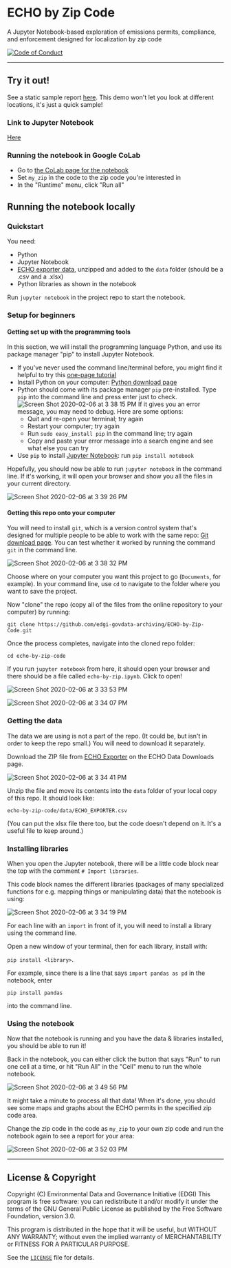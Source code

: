 # ECHO by Zip Code
A Jupyter Notebook-based exploration of emissions permits, compliance, and enforcement designed for localization by zip code

[![Code of Conduct](https://img.shields.io/badge/%E2%9D%A4-code%20of%20conduct-blue.svg?style=flat)](https://github.com/edgi-govdata-archiving/overview/blob/master/CONDUCT.md)

---
## Try it out!

See a static sample report [here](https://htmlpreview.github.io/?https://github.com/edgi-govdata-archiving/ECHO-by-Zip-Code/blob/master/echo-by-zip-demo.html). This demo won't let you look at different locations, it's just a quick sample!

### Link to Jupyter Notebook
[Here](https://colab.research.google.com/github/edgi-govdata-archiving/ECHO-Environmental-Crime/blob/master/environmental-crime.ipynb)

### Running the notebook in Google CoLab
* Go to [the CoLab page for the notebook](https://colab.research.google.com/github/edgi-govdata-archiving/ECHO-by-Zip-Code/blob/master/echo-by-zip.ipynb)
* Set `my_zip` in the code to the zip code you're interested in
* In the "Runtime" menu, click "Run all"

## Running the notebook locally
### Quickstart
You need:
* Python
* Jupyter Notebook
* [ECHO exporter data](https://echo.epa.gov/tools/data-downloads#exporter), unzipped and added to the `data` folder (should be a .csv and a .xlsx)
* Python libraries as shown in the notebook

Run `jupyter notebook` in the project repo to start the notebook.

### Setup for beginners
#### Getting set up with the programming tools
In this section, we will install the programming language Python, and use its package manager "pip" to install Jupyter Notebook.

* If you've never used the command line/terminal before, you might find it helpful to try this [one-page tutorial](https://tessel.github.io/t2-start/cmd.html)
* Install Python on your computer: [Python download page](https://www.python.org/downloads/)
* Python should come with its package manager `pip` pre-installed. Type `pip` into the command line and press enter just to check.
![Screen Shot 2020-02-06 at 3 38 15 PM](https://user-images.githubusercontent.com/454690/73988245-ec30d780-48f6-11ea-88a7-529d876f360a.png)
If it gives you an error message, you may need to debug. Here are some options:
  * Quit and re-open your terminal; try again
  * Restart your computer; try again
  * Run `sudo easy_install pip` in the command line; try again
  * Copy and paste your error message into a search engine and see what else you can try
* Use `pip` to install [Jupyter Notebook](https://jupyter.org/install): run `pip install notebook`

Hopefully, you should now be able to run `jupyter notebook` in the command line. If it's working, it will open your browser and show you all the files in your current directory.

![Screen Shot 2020-02-06 at 3 39 26 PM](https://user-images.githubusercontent.com/454690/73988242-eaffaa80-48f6-11ea-90ed-24f15b91b97f.png)

#### Getting this repo onto your computer
You will need to install `git`, which is a version control system that's designed for multiple people to be able to work with the same repo: [Git download page](https://git-scm.com/downloads). You can test whether it worked by running the command `git` in the command line.

![Screen Shot 2020-02-06 at 3 38 32 PM](https://user-images.githubusercontent.com/454690/73988244-eb984100-48f6-11ea-81f6-e91ae7cd31aa.png)

Choose where on your computer you want this project to go (`Documents`, for example). In your command line, use `cd` to navigate to the folder where you want to save the project.

Now "clone" the repo (copy all of the files from the online repository to your computer) by running:

`git clone https://github.com/edgi-govdata-archiving/ECHO-by-Zip-Code.git`

Once the process completes, navigate into the cloned repo folder:

`cd echo-by-zip-code`

If you run `jupyter notebook` from here, it should open your browser and there should be a file called `echo-by-zip.ipynb`. Click to open!

![Screen Shot 2020-02-06 at 3 33 53 PM](https://user-images.githubusercontent.com/454690/73987763-4bdab300-48f6-11ea-95dc-ce467a117735.png)

![Screen Shot 2020-02-06 at 3 34 07 PM](https://user-images.githubusercontent.com/454690/73987762-4b421c80-48f6-11ea-8cfe-4e27d4b9d1c4.png)

### Getting the data
The data we are using is not a part of the repo. (It could be, but isn't in order to keep the repo small.) You will need to download it separately.

Download the ZIP file from [ECHO Exporter](https://echo.epa.gov/tools/data-downloads#exporter) on the ECHO Data Downloads page.

![Screen Shot 2020-02-06 at 3 34 41 PM](https://user-images.githubusercontent.com/454690/73987758-4aa98600-48f6-11ea-869b-422db8507cea.png)

Unzip the file and move its contents into the `data` folder of your local copy of this repo. It should look like:

`echo-by-zip-code/data/ECHO_EXPORTER.csv`

(You can put the xlsx file there too, but the code doesn't depend on it. It's a useful file to keep around.)

### Installing libraries

When you open the Jupyter notebook, there will be a little code block near the top with the comment `# Import libraries`.

This code block names the different libraries (packages of many specialized functions for e.g. mapping things or manipulating data) that the notebook is using:

![Screen Shot 2020-02-06 at 3 34 19 PM](https://user-images.githubusercontent.com/454690/73987761-4b421c80-48f6-11ea-9b15-cc39e34f51f4.png)

For each line with an `import` in front of it, you will need to install a library using the command line.

Open a new window of your terminal, then for each library, install with:

`pip install <library>`.

For example, since there is a line that says `import pandas as pd` in the notebook, enter

`pip install pandas`

into the command line.

### Using the notebook
Now that the notebook is running and you have the data & libraries installed, you should be able to run it!

Back in the notebook, you can either click the button that says "Run" to run one cell at a time, or hit "Run All" in the "Cell" menu to run the whole notebook.

![Screen Shot 2020-02-06 at 3 49 56 PM](https://user-images.githubusercontent.com/454690/73988710-56964780-48f8-11ea-9828-bac90e047058.png)

It might take a minute to process all that data! When it's done, you should see some maps and graphs about the ECHO permits in the specified zip code area.

Change the zip code in the code as `my_zip` to your own zip code and run the notebook again to see a report for your area:

![Screen Shot 2020-02-06 at 3 52 03 PM](https://user-images.githubusercontent.com/454690/73988794-a37a1e00-48f8-11ea-8d13-9acb7321aed2.png)

---

## License & Copyright

Copyright (C) <year> Environmental Data and Governance Initiative (EDGI)
This program is free software: you can redistribute it and/or modify it under the terms of the GNU General Public License as published by the Free Software Foundation, version 3.0.

This program is distributed in the hope that it will be useful, but WITHOUT ANY WARRANTY; without even the implied warranty of MERCHANTABILITY or FITNESS FOR A PARTICULAR PURPOSE.

See the [`LICENSE`](/LICENSE) file for details.
